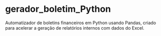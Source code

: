 # gerador_boletim_Python
Automatizador de boletins financeiros em Python usando Pandas, criado para acelerar a geração de relatórios internos com dados do Excel.

